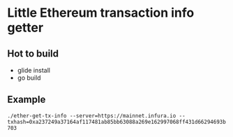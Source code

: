 # Little Ethereum transaction info getter 

## Hot to build

- glide install
- go build

## Example

`./ether-get-tx-info --server=https://mainnet.infura.io --txhash=0xa237249a37164af117481ab85bb63088a269e162997068ff431d66294693b703`